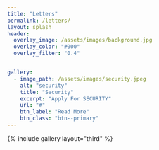 ```yaml
---
title: "Letters"
permalink: /letters/
layout: splash
header:
  overlay_image: /assets/images/background.jpg
  overlay_color: "#000"
  overlay_filter: "0.4"


gallery:
  - image_path: /assets/images/security.jpeg
    alt: "security"
    title: "Security"
    excerpt: "Apply For SECURITY"
    url: "#"
    btn_label: "Read More"
    btn_class: "btn--primary"
---
```


{% include gallery layout="third" %}

